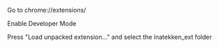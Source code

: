 Go to 
chrome://extensions/

Enable Developer Mode

Press "Load unpacked extension..." and select the inatekken_ext folder